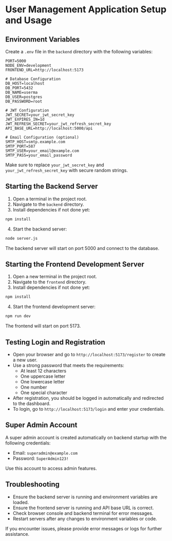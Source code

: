 # User Management Application Setup and Usage

## Environment Variables

Create a `.env` file in the `backend` directory with the following variables:

```
PORT=5000
NODE_ENV=development
FRONTEND_URL=http://localhost:5173

# Database Configuration
DB_HOST=localhost
DB_PORT=5432
DB_NAME=userma
DB_USER=postgres
DB_PASSWORD=root

# JWT Configuration
JWT_SECRET=your_jwt_secret_key
JWT_EXPIRES_IN=1d
JWT_REFRESH_SECRET=your_jwt_refresh_secret_key
API_BASE_URL=http://localhost:5000/api

# Email Configuration (optional)
SMTP_HOST=smtp.example.com
SMTP_PORT=587
SMTP_USER=your_email@example.com
SMTP_PASS=your_email_password
```

Make sure to replace `your_jwt_secret_key` and `your_jwt_refresh_secret_key` with secure random strings.

## Starting the Backend Server

1. Open a terminal in the project root.
2. Navigate to the `backend` directory.
3. Install dependencies if not done yet:

```bash
npm install
```

4. Start the backend server:

```bash
node server.js
```

The backend server will start on port 5000 and connect to the database.

## Starting the Frontend Development Server

1. Open a new terminal in the project root.
2. Navigate to the `frontend` directory.
3. Install dependencies if not done yet:

```bash
npm install
```

4. Start the frontend development server:

```bash
npm run dev
```

The frontend will start on port 5173.

## Testing Login and Registration

- Open your browser and go to `http://localhost:5173/register` to create a new user.
- Use a strong password that meets the requirements:
  - At least 12 characters
  - One uppercase letter
  - One lowercase letter
  - One number
  - One special character
- After registration, you should be logged in automatically and redirected to the dashboard.
- To login, go to `http://localhost:5173/login` and enter your credentials.

## Super Admin Account

A super admin account is created automatically on backend startup with the following credentials:

- Email: `superadmin@example.com`
- Password: `SuperAdmin123!`

Use this account to access admin features.

## Troubleshooting

- Ensure the backend server is running and environment variables are loaded.
- Ensure the frontend server is running and API base URL is correct.
- Check browser console and backend terminal for error messages.
- Restart servers after any changes to environment variables or code.

If you encounter issues, please provide error messages or logs for further assistance.

